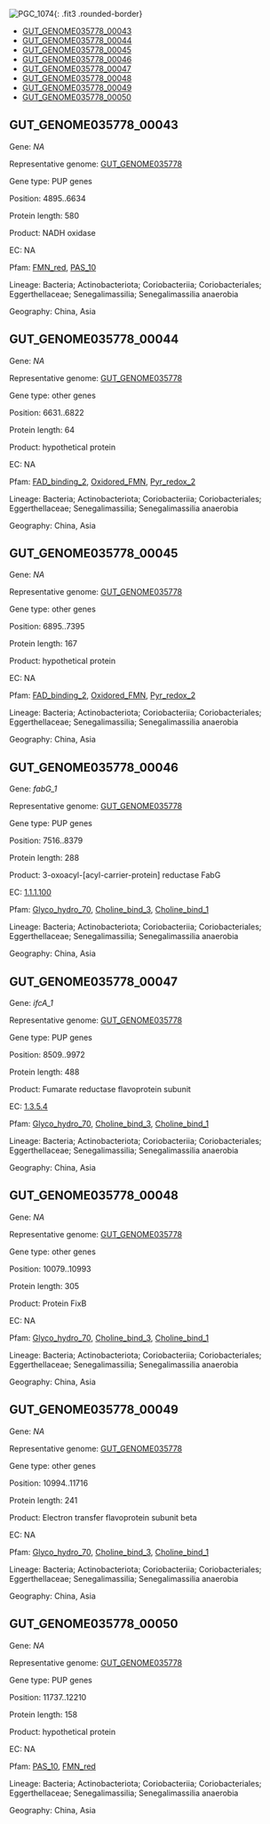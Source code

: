 ![PGC_1074](../static/images/Clusters_figure/PGC_1074.jpg){: .fit3 .rounded-border}

<ul id="myTab" class="nav nav-tabs">
  <li class="active">
        <a href="#tab1" data-toggle="tab">GUT_GENOME035778_00043</a>
  </li>
<li><a href="#tab2" data-toggle="tab">GUT_GENOME035778_00044</a></li>
<li><a href="#tab3" data-toggle="tab">GUT_GENOME035778_00045</a></li>
<li><a href="#tab4" data-toggle="tab">GUT_GENOME035778_00046</a></li>
<li><a href="#tab5" data-toggle="tab">GUT_GENOME035778_00047</a></li>
<li><a href="#tab6" data-toggle="tab">GUT_GENOME035778_00048</a></li>
<li><a href="#tab7" data-toggle="tab">GUT_GENOME035778_00049</a></li>
<li><a href="#tab8" data-toggle="tab">GUT_GENOME035778_00050</a></li>
</ul>

<div id="myTabContent" class="tab-content">
  <div class="tab-pane fade in active" id="tab1">

<h2 id="GUT_GENOME035778_00043">GUT_GENOME035778_00043</h2>
<p>Gene: <em>NA</em>
<p>Representative genome: <a href="https://www.ebi.ac.uk/metagenomics/genomes/MGYG-HGUT-01387">GUT_GENOME035778</a></p>
<p>Gene type: PUP genes</p>
<p>Position: 4895..6634</p>
<p>Protein length: 580</p>
<p>Product: NADH oxidase</p>
<p>EC: NA</p>
<p>Pfam: <a href="http://pfam.xfam.org/family/FMN_red">FMN_red</a>, <a href="http://pfam.xfam.org/family/PAS_10">PAS_10</a></p>
<p>Lineage: Bacteria; Actinobacteriota; Coriobacteriia; Coriobacteriales; Eggerthellaceae; Senegalimassilia; Senegalimassilia anaerobia</p>
<p>Geography: China, Asia</p>
  </div>

  <div class="tab-pane fade" id="tab2">

<h2 id="GUT_GENOME035778_00044">GUT_GENOME035778_00044</h2>
<p>Gene: <em>NA</em></p>
<p>Representative genome: <a href="https://www.ebi.ac.uk/metagenomics/genomes/MGYG-HGUT-01387">GUT_GENOME035778</a></p>
<p>Gene type: other genes</p>
<p>Position: 6631..6822</p>
<p>Protein length: 64</p>
<p>Product: hypothetical protein</p>
<p>EC: NA</p>
<p>Pfam: <a href="http://pfam.xfam.org/family/FAD_binding_2">FAD_binding_2</a>, <a href="http://pfam.xfam.org/family/Oxidored_FMN">Oxidored_FMN</a>, <a href="http://pfam.xfam.org/family/Pyr_redox_2">Pyr_redox_2</a></p>
<p>Lineage: Bacteria; Actinobacteriota; Coriobacteriia; Coriobacteriales; Eggerthellaceae; Senegalimassilia; Senegalimassilia anaerobia</p>
<p>Geography: China, Asia</p>

  </div>
  <div class="tab-pane fade" id="tab3">

<h2 id="GUT_GENOME035778_00045">GUT_GENOME035778_00045</h2>
<p>Gene: <em>NA</em></p>
<p>Representative genome: <a href="https://www.ebi.ac.uk/metagenomics/genomes/MGYG-HGUT-01387">GUT_GENOME035778</a></p>
<p>Gene type: other genes</p>
<p>Position: 6895..7395</p>
<p>Protein length: 167</p>
<p>Product: hypothetical protein</p>
<p>EC: NA</p>
<p>Pfam: <a href="http://pfam.xfam.org/family/FAD_binding_2">FAD_binding_2</a>, <a href="http://pfam.xfam.org/family/Oxidored_FMN">Oxidored_FMN</a>, <a href="http://pfam.xfam.org/family/Pyr_redox_2">Pyr_redox_2</a></p>
<p>Lineage: Bacteria; Actinobacteriota; Coriobacteriia; Coriobacteriales; Eggerthellaceae; Senegalimassilia; Senegalimassilia anaerobia</p>
<p>Geography: China, Asia</p>

  </div>
  <div class="tab-pane fade" id="tab4">

<h2 id="GUT_GENOME035778_00046">GUT_GENOME035778_00046</h2>
<p>Gene: <em>fabG_1</em></p>
<p>Representative genome: <a href="https://www.ebi.ac.uk/metagenomics/genomes/MGYG-HGUT-01387">GUT_GENOME035778</a></p>
<p>Gene type: PUP genes</p>
<p>Position: 7516..8379</p>
<p>Protein length: 288</p>
<p>Product: 3-oxoacyl-[acyl-carrier-protein] reductase FabG</p>
<p>EC: <a href="https://www.brenda-enzymes.org/enzyme.php?ecno=1.1.1.100">1.1.1.100</a></p>
<p>Pfam: <a href="http://pfam.xfam.org/family/Glyco_hydro_70">Glyco_hydro_70</a>, <a href="http://pfam.xfam.org/family/Choline_bind_3">Choline_bind_3</a>, <a href="http://pfam.xfam.org/family/Choline_bind_1">Choline_bind_1</a></p>
<p>Lineage: Bacteria; Actinobacteriota; Coriobacteriia; Coriobacteriales; Eggerthellaceae; Senegalimassilia; Senegalimassilia anaerobia</p>
<p>Geography: China, Asia</p>

  </div>
  <div class="tab-pane fade" id="tab5">

<h2 id="GUT_GENOME035778_00047">GUT_GENOME035778_00047</h2>
<p>Gene: <em>ifcA_1</em></p>
<p>Representative genome: <a href="https://www.ebi.ac.uk/metagenomics/genomes/MGYG-HGUT-01387">GUT_GENOME035778</a></p>
<p>Gene type: PUP genes</p>
<p>Position: 8509..9972</p>
<p>Protein length: 488</p>
<p>Product: Fumarate reductase flavoprotein subunit</p>
<p>EC: <a href="https://www.brenda-enzymes.org/enzyme.php?ecno=1.3.5.4">1.3.5.4</a></p>
<p>Pfam: <a href="http://pfam.xfam.org/family/Glyco_hydro_70">Glyco_hydro_70</a>, <a href="http://pfam.xfam.org/family/Choline_bind_3">Choline_bind_3</a>, <a href="http://pfam.xfam.org/family/Choline_bind_1">Choline_bind_1</a></p>
<p>Lineage: Bacteria; Actinobacteriota; Coriobacteriia; Coriobacteriales; Eggerthellaceae; Senegalimassilia; Senegalimassilia anaerobia</p>
<p>Geography: China, Asia</p>

  </div>
  <div class="tab-pane fade" id="tab6">

<h2 id="GUT_GENOME035778_00048">GUT_GENOME035778_00048</h2>
<p>Gene: <em>NA</em></p>
<p>Representative genome: <a href="https://www.ebi.ac.uk/metagenomics/genomes/MGYG-HGUT-01387">GUT_GENOME035778</a></p>
<p>Gene type: other genes</p>
<p>Position: 10079..10993</p>
<p>Protein length: 305</p>
<p>Product: Protein FixB</p>
<p>EC: NA</p>
<p>Pfam: <a href="http://pfam.xfam.org/family/Glyco_hydro_70">Glyco_hydro_70</a>, <a href="http://pfam.xfam.org/family/Choline_bind_3">Choline_bind_3</a>, <a href="http://pfam.xfam.org/family/Choline_bind_1">Choline_bind_1</a></p>
<p>Lineage: Bacteria; Actinobacteriota; Coriobacteriia; Coriobacteriales; Eggerthellaceae; Senegalimassilia; Senegalimassilia anaerobia</p>
<p>Geography: China, Asia</p>

  </div>
  <div class="tab-pane fade" id="tab7">

<h2 id="GUT_GENOME035778_00049">GUT_GENOME035778_00049</h2>
<p>Gene: <em>NA</em></p>
<p>Representative genome: <a href="https://www.ebi.ac.uk/metagenomics/genomes/MGYG-HGUT-01387">GUT_GENOME035778</a></p>
<p>Gene type: other genes</p>
<p>Position: 10994..11716</p>
<p>Protein length: 241</p>
<p>Product: Electron transfer flavoprotein subunit beta</p>
<p>EC: NA</p>
<p>Pfam: <a href="http://pfam.xfam.org/family/Glyco_hydro_70">Glyco_hydro_70</a>, <a href="http://pfam.xfam.org/family/Choline_bind_3">Choline_bind_3</a>, <a href="http://pfam.xfam.org/family/Choline_bind_1">Choline_bind_1</a></p>
<p>Lineage: Bacteria; Actinobacteriota; Coriobacteriia; Coriobacteriales; Eggerthellaceae; Senegalimassilia; Senegalimassilia anaerobia</p>
<p>Geography: China, Asia</p>

  </div>
  <div class="tab-pane fade" id="tab8">

<h2 id="GUT_GENOME035778_00050">GUT_GENOME035778_00050</h2>
<p>Gene: <em>NA</em></p>
<p>Representative genome: <a href="https://www.ebi.ac.uk/metagenomics/genomes/MGYG-HGUT-01387">GUT_GENOME035778</a></p>
<p>Gene type: PUP genes</p>
<p>Position: 11737..12210</p>
<p>Protein length: 158</p>
<p>Product: hypothetical protein</p>
<p>EC: NA</p>
<p>Pfam: <a href="http://pfam.xfam.org/family/PAS_10">PAS_10</a>, <a href="http://pfam.xfam.org/family/FMN_red">FMN_red</a></p>
<p>Lineage: Bacteria; Actinobacteriota; Coriobacteriia; Coriobacteriales; Eggerthellaceae; Senegalimassilia; Senegalimassilia anaerobia</p>
<p>Geography: China, Asia</p>

  </div>
</div>
